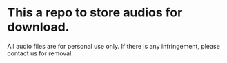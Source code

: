 # This a repo to store audios for download.


All audio files are for personal use only.
If there is any infringement, please contact us for removal.
